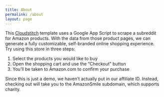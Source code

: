 ```yaml
---
title: About
permalink: /about
layout: page
---
```

This [Cloudstitch](https://cloudstitch.com/) template uses a Google App Script to scrape a subreddit for Amazon products. With the data from those product pages, we can generate a fully customizable, self-branded online shopping experience. Try using this store in three steps:

1.  Select the products you would like to buy
2.  Open the shopping cart and use the “Checkout” button
3.  You’ll be taken to Amazon.com to confirm your purchase

Since this is just a demo, we haven’t actually put in our affiliate ID. Instead, checking out will take you to the AmazonSmile subdomain, which supports charity.